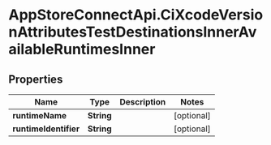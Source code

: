 # AppStoreConnectApi.CiXcodeVersionAttributesTestDestinationsInnerAvailableRuntimesInner

## Properties

Name | Type | Description | Notes
------------ | ------------- | ------------- | -------------
**runtimeName** | **String** |  | [optional] 
**runtimeIdentifier** | **String** |  | [optional] 


